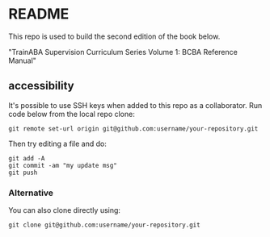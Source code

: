 # README
This repo is used to build the second edition of the book below.

"TrainABA Supervision Curriculum Series Volume 1: BCBA Reference Manual"

## accessibility
It's possible to use SSH keys when added to this repo as a collaborator. Run code below from the local repo clone:

```
git remote set-url origin git@github.com:username/your-repository.git
```
Then try editing a file and do:
```
git add -A
git commit -am "my update msg"
git push
```

### Alternative
You can also clone directly using:
```
git clone git@github.com:username/your-repository.git
```

